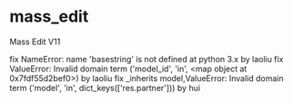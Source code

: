 # mass_edit
Mass Edit V11

fix NameError: name 'basestring' is not defined at python 3.x by laoliu
fix ValueError: Invalid domain term ('model_id', 'in', <map object at 0x7fdf55d2bef0>) by laoliu
fix _inherits model,ValueError: Invalid domain term ('model', 'in', dict_keys(['res.partner'])) by hui
